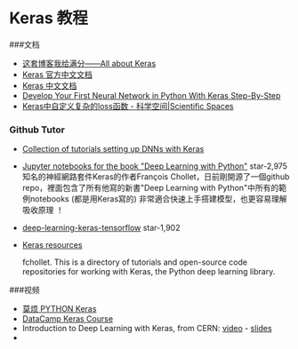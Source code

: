 # Keras 教程

###文档

- [这套博客我给满分——All about Keras](https://www.jianshu.com/p/966e31faf32c)
- [Keras 官方中文文档](https://keras.io/zh/)
- [Keras 中文文档](http://keras-cn.readthedocs.io/en/latest/)
- [Develop Your First Neural Network in Python With Keras Step-By-Step](http://machinelearningmastery.com/tutorial-first-neural-network-python-keras/)
- [Keras中自定义复杂的loss函数 - 科学空间|Scientific Spaces](http://kexue.fm/archives/4493/)

### Github Tutor

- [Collection of tutorials setting up DNNs with Keras](http://ml4a.github.io/guides/)

- [ Jupyter notebooks for the book "Deep Learning with Python"](https://github.com/fchollet/deep-learning-with-python-notebooks) star-2,975
  知名的神經網路套件Keras的作者François Chollet，日前剛開源了一個github repo，裡面包含了所有他寫的新書"Deep Learning with Python"中所有的範例notebooks (都是用Keras寫的) 非常適合快速上手搭建模型，也更容易理解吸收原理 ！

- [deep-learning-keras-tensorflow](https://github.com/leriomaggio/deep-learning-keras-tensorflow) star-1,902

- [Keras resources](https://github.com/fchollet/keras-resources)

  fchollet. This is a directory of tutorials and open-source code repositories for working with Keras, the Python deep learning library. 

###视频

- [莫烦 PYTHON Keras](https://morvanzhou.github.io/tutorials/machine-learning/keras/)
- [DataCamp Keras Course](https://campus.datacamp.com/courses/deep-learning-in-python/basics-of-deep-learning-and-neural-networks?ex=1)
- Introduction to Deep Learning with Keras, from CERN: [video](http://cds.cern.ch/record/2157570?ln=en) - [slides](https://indico.cern.ch/event/506145/contributions/2132944/attachments/1258124/1858154/NNinKeras_MPaganini.pdf)
- ​

